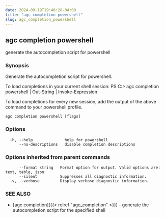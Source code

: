 ```yaml
---
date: 2024-09-19T19:40:28-04:00
title: "agc completion powershell"
slug: agc_completion_powershell
---
```

## agc completion powershell

generate the autocompletion script for powershell

### Synopsis


Generate the autocompletion script for powershell.

To load completions in your current shell session:
PS C:\> agc completion powershell | Out-String | Invoke-Expression

To load completions for every new session, add the output of the above command
to your powershell profile.


```
agc completion powershell [flags]
```

### Options

```
  -h, --help              help for powershell
      --no-descriptions   disable completion descriptions
```

### Options inherited from parent commands

```
      --format string   Format option for output. Valid options are: text, table, json
      --silent          Suppresses all diagnostic information.
  -v, --verbose         Display verbose diagnostic information.
```

### SEE ALSO

* [agc completion]({{< relref "agc_completion" >}})	 - generate the autocompletion script for the specified shell

